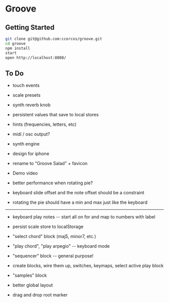 # Groove

## Getting Started

```sh
git clone git@github.com:ccorcos/groove.git
cd groove
npm install
start
open http://localhost:8080/
```

## To Do

- touch events
- scale presets
- synth reverb knob
- persistent values that save to local stores


- hints (frequencies, letters, etc)
- midi / osc output?

- synth engine
- design for iphone
- rename to "Groove Salad" + favicon
- Demo video

- better performance when rotating pie?
- keyboard slide offset and the note offset should be a constraint
- rotating the pie should have a min and max just like the keyboard

---

- keyboard play notes -- start all on for and map to numbers with label
- persist scale store to localStorage
- "select chord" block (maj5, minor7, etc.)
- "play chord", "play arpegio" -- keyboard mode
- "sequencer" block -- general purpose!

- create blocks, wire them up, switches, keymaps, select active play block

- "samples" block
- better global layout
- drag and drop root marker
